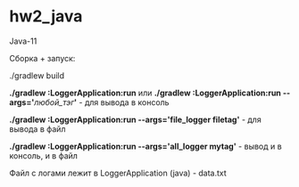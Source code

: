 # hw2_java

Java-11

Сборка + запуск:

./gradlew build

**./gradlew :LoggerApplication:run** или **./gradlew :LoggerApplication:run --args='**_любой_тэг_**'** - для вывода в консоль

**./gradlew :LoggerApplication:run --args='file_logger filetag'** - для вывода в файл

**./gradlew :LoggerApplication:run --args='all_logger mytag'** - вывод и в консоль, и в файл

Файл с логами лежит в LoggerApplication (java) - data.txt
